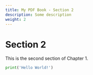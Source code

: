 ```yaml
---
title: My PDF Book - Section 2
description: Some description
weight: 2
---
```


# Section 2

This is the second section of Chapter 1.

```python
print('Hello World!')
```
